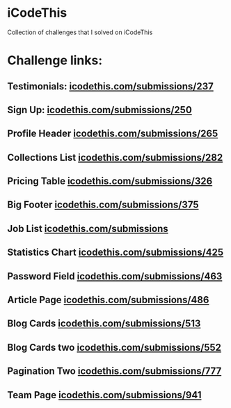 # iCodeThis
Collection of challenges that I solved on iCodeThis

# Challenge links:

## Testimonials: [icodethis.com/submissions/237](https://icodethis.com/submissions/237) 

## Sign Up: [icodethis.com/submissions/250](https://icodethis.com/submissions/250) 

## Profile Header [icodethis.com/submissions/265](https://icodethis.com/submissions/265)

## Collections List [icodethis.com/submissions/282](https://icodethis.com/submissions/282)

## Pricing Table [icodethis.com/submissions/326](https://www.icodethis.com/submissions/326)

## Big Footer [icodethis.com/submissions/375](https://icodethis.com/submissions/375)

## Job List [icodethis.com/submissions](https://icodethis.com/submissions/417)

## Statistics Chart [icodethis.com/submissions/425](https://www.icodethis.com/submissions/425)

## Password Field [icodethis.com/submissions/463](https://www.icodethis.com/submissions/463)

## Article Page [icodethis.com/submissions/486](https://www.icodethis.com/submissions/486)

## Blog Cards [icodethis.com/submissions/513](https://www.icodethis.com/submissions/513)

## Blog Cards two [icodethis.com/submissions/552](https://www.icodethis.com/submissions/552)

## Pagination Two [icodethis.com/submissions/777](https://www.icodethis.com/submissions/777)

## Team Page [icodethis.com/submissions/941](https://www.icodethis.com/submissions/941)